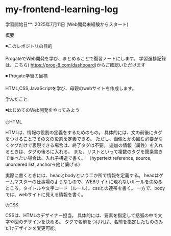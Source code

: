 ﻿# my-frontend-learning-log
学習開始日**: 2025年7月11日 (Web開発未経験からスタート)

概要

◾️このレポジトリの目的

ProgateでWeb開発を学び、まとめることで復習ノートにします。
学習進捗記録は、こちら( https://prog-8.com/dashboard)からご確認いただけます

◾️ Progate学習の目標

HTML,CSS,JavaScriptを学び、母親のwebサイトを作成します。


学んだこと

◾️はじめてのWeb開発をやってみよう

◎HTML

HTMLは、情報の役割の定義をするためのもの。
具体的には、文の前後にタグをつけることでその文の役割を定義できる。
ただし、画像とかの囲む必要がなくタグだけで表現できる場合は、終了タグは不要。
追加の情報（属性）を入れるときは、タグの後ろに入れる。
また、リストといって複数のタグを箇条書きで並べたい場合は、入れ子構造で書く。
（hypertext reference, source, unordered list, anchor→他と繋げる）

実際に書くときには、headとbodyという二か所で情報を定義する。
headはゲームマスターの仕事場のようなもので、WEBサイトに現れないルールを決めるところ。タイトルや文字コード（ルール）、cssとの連帯を書く。
一方で、bodyでは、webサイトに見える情報を書く。

◎CSS

CSSは、HTMLのデザイナー担当。
具体的には、要素を指定して括弧の中で文字や図のデザインを決める。
タグで名前をつければ、名前を指定したもののみだけデザインを変更可能。



